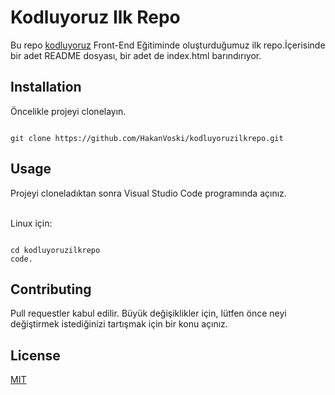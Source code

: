 # Kodluyoruz Ilk Repo

Bu repo [kodluyoruz](https://kodluyoruz.org) Front-End Eğitiminde oluşturduğumuz ilk repo.İçerisinde bir adet README dosyası, bir adet de index.html barındırıyor.

## Installation 

Öncelikle projeyi clonelayın.

```

git clone https://github.com/HakanVoski/kodluyoruzilkrepo.git

```




## Usage

Projeyi cloneladıktan sonra Visual Studio Code programında açınız. <br><br>
    
Linux için:

```

cd kodluyoruzilkrepo 
code.

```

## Contributing
Pull requestler kabul edilir. Büyük değişiklikler için, lütfen önce neyi değiştirmek istediğinizi tartışmak için bir konu açınız.


## License

[MIT](https://github.com/HakanVoski/kodluyoruzilkrepo/blob/828965ba49863e6375dd5c565298a598418116b1/LICENSE)

<br>


